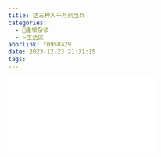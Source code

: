 ```yaml
---
title: 这三种人千万别当兵！
categories:
  - 🌙逢坂杂谈
  - ⭐生活区
abbrlink: f0958a29
date: 2023-12-23 21:31:15
tags:
---
```


<iframe src="//player.bilibili.com/player.html?aid=410066126&bvid=BV1FG411k7yU&cid=1376785382&p=1" scrolling="no" border="0" frameborder="no" framespacing="0" allowfullscreen="true"> </iframe>
